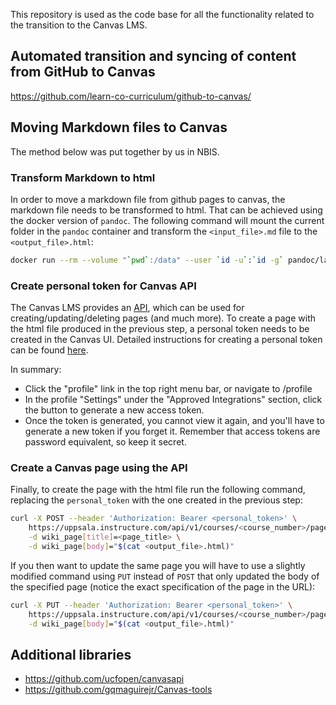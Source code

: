 This repository is used as the code base for all the functionality related to the transition to the Canvas LMS.

## Automated transition and syncing of content from GitHub to Canvas

https://github.com/learn-co-curriculum/github-to-canvas/

## Moving Markdown files to Canvas
The method below was put together by us in NBIS.

### Transform Markdown to html

In order to move a markdown file from github pages to canvas, the markdown file needs to be transformed to html. That can be achieved using the docker version of `pandoc`.
The following command will mount the current folder in the `pandoc` container and transform the `<input_file>.md` file to the `<output_file>.html`:
```bash
docker run --rm --volume "`pwd`:/data" --user `id -u`:`id -g` pandoc/latex <input_file.md> -o <output_file.html>
```

### Create personal token for Canvas API
The Canvas LMS provides an [API](https://canvas.instructure.com/doc/api/), which can be used for creating/updating/deleting pages (and much more). To create a page with the html file produced in the previous step, a personal token needs to be created in the Canvas UI. Detailed instructions for creating a personal token can be found [here](https://canvas.instructure.com/doc/api/file.oauth.html#manual-token-generation).

In summary:
* Click the "profile" link in the top right menu bar, or navigate to /profile
* In the profile "Settings" under the "Approved Integrations" section, click the button to generate a new access token.
* Once the token is generated, you cannot view it again, and you'll have to generate a new token if you forget it. Remember that access tokens are password equivalent, so keep it secret.

### Create a Canvas page using the API
Finally, to create the page with the html file run the following command, replacing the `personal_token` with the one created in the previous step:

```bash
curl -X POST --header 'Authorization: Bearer <personal_token>' \
    https://uppsala.instructure.com/api/v1/courses/<course_number>/pages \
    -d wiki_page[title]=<page_title> \
    -d wiki_page[body]="$(cat <output_file>.html)"
```

If you then want to update the same page you will have to use a slightly
modified command using `PUT` instead of `POST` that only updated the body of the
specified page (notice the exact specification of the page in the URL):

```bash
curl -X PUT --header 'Authorization: Bearer <personal_token>' \
    https://uppsala.instructure.com/api/v1/courses/<course_number>/pages/<page_title> \
    -d wiki_page[body]="$(cat <output_file>.html)"
```

## Additional libraries
- https://github.com/ucfopen/canvasapi
- https://github.com/gqmaguirejr/Canvas-tools
